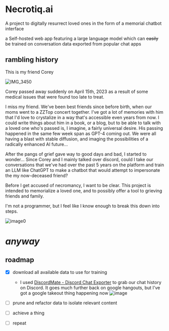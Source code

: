 # Necrotiq.ai
A project to digitally resurrect loved ones in the form of a memorial chatbot interface

a Self-hosted web app featuring a large language model which can ~~easily~~ be trained on conversation data exported from popular chat apps

## rambling history
This is my friend Corey

![IMG_3450](https://user-images.githubusercontent.com/762694/233903740-410d191d-62d0-4534-8879-966ca111abb2.GIF)

Corey passed away suddenly on April 15th, 2023 as a result of some medical issues that were found too late to treat.

I miss my friend. We've been best friends since before birth, when our moms went to a ZZTop concert together.
I've got a lot of memories with him that I'd love to crystalize in a way that's accessible even years from now. I could write things about him in a book, or a blog, but to be able to talk with a loved one who's passed is, I imagine, a fairly universal desire.
His passing happened in the same few week span as GPT-4 coming out. We were all having a blast with stable diffusion, and imaging the possibilities of a radically enhanced AI future...

After the pangs of grief gave way to good days and bad, I started to wonder... Since Corey and I mainly talked over discord, could I take our conversations that we've had over the past 5 years on the platform and train an LLM like ChatGPT to make a chatbot that would attempt to impersonate the my now-deceased friend?

Before I get accused of necromancy, I want to be clear. This project is intended to memorialize a loved one, and to possibly offer a tool to grieving friends and family.

I'm not a programmer, but I feel like I know enough to break this down into steps.

![image0](https://user-images.githubusercontent.com/762694/233907403-71880e66-b442-427e-910a-9e5be385b182.gif)

# *anyway*

## roadmap
- [x] download all available data to use for training

  - I used [DiscordMate - Discord Chat Exporter](https://chrome.google.com/webstore/detail/discord/ofjlibelpafmdhigfgggickpejfomamk) to grab our chat history on Discord. It goes much further back on google hangouts, but I've got a google takeout thing happening now
![image](https://user-images.githubusercontent.com/762694/233908894-bf8710fb-695b-4d74-972e-54727e9f0dec.png)
- [ ] prune and refactor data to isolate relevant content
- [ ] achieve a thing
- [ ] repeat


